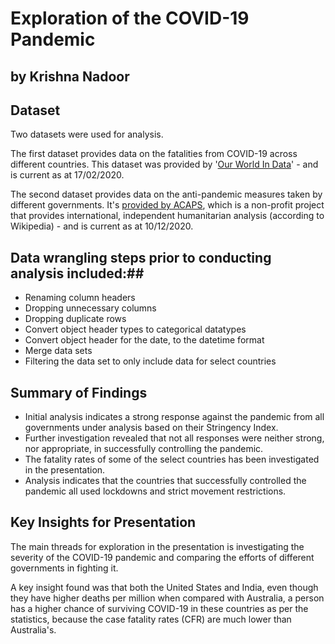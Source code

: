 # Exploration of the COVID-19 Pandemic
## by Krishna Nadoor


## Dataset
Two datasets were used for analysis.

The first dataset provides data on the fatalities from COVID-19 across different countries. This dataset was provided by '[Our World In Data](https://github.com/owid/covid-19-data/tree/master/public/data)' - and is current as at 17/02/2020.

The second dataset provides data on the anti-pandemic measures taken by different governments. It's [provided by ACAPS](https://www.acaps.org/covid-19-government-measures-dataset), which is a non-profit project that provides international, independent humanitarian analysis (according to Wikipedia) - and is current as at 10/12/2020.

## Data wrangling steps prior to conducting analysis included:##
* Renaming column headers 
* Dropping unnecessary columns
* Dropping duplicate rows
* Convert object header types to categorical datatypes
* Convert object header for the date, to the datetime format
* Merge data sets
* Filtering the data set to only include data for select countries


## Summary of Findings
* Initial analysis indicates a strong response against the pandemic from all governments under analysis based on their Stringency Index.
* Further investigation revealed that not all responses were neither strong, nor appropriate, in successfully controlling the pandemic. 
* The fatality rates of some of the select countries has been investigated in the presentation.
* Analysis indicates that the countries that successfully controlled the pandemic all used lockdowns and strict movement restrictions.


## Key Insights for Presentation

The main threads for exploration in the presentation is investigating the severity of the COVID-19 pandemic and comparing the efforts of different governments in fighting it.

A key insight found was that both the United States and India, even though they have higher deaths per million when compared with Australia, a person has a higher chance of surviving COVID-19 in these countries as per the statistics, because the case fatality rates (CFR) are much lower than Australia's.
